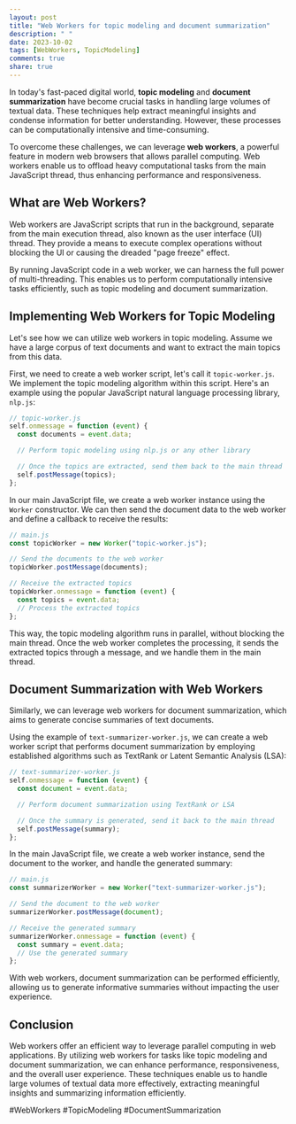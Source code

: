 ```yaml
---
layout: post
title: "Web Workers for topic modeling and document summarization"
description: " "
date: 2023-10-02
tags: [WebWorkers, TopicModeling]
comments: true
share: true
---
```


In today's fast-paced digital world, **topic modeling** and **document summarization** have become crucial tasks in handling large volumes of textual data. These techniques help extract meaningful insights and condense information for better understanding. However, these processes can be computationally intensive and time-consuming.

To overcome these challenges, we can leverage **web workers**, a powerful feature in modern web browsers that allows parallel computing. Web workers enable us to offload heavy computational tasks from the main JavaScript thread, thus enhancing performance and responsiveness.

## What are Web Workers?

Web workers are JavaScript scripts that run in the background, separate from the main execution thread, also known as the user interface (UI) thread. They provide a means to execute complex operations without blocking the UI or causing the dreaded "page freeze" effect.

By running JavaScript code in a web worker, we can harness the full power of multi-threading. This enables us to perform computationally intensive tasks efficiently, such as topic modeling and document summarization.

## Implementing Web Workers for Topic Modeling

Let's see how we can utilize web workers in topic modeling. Assume we have a large corpus of text documents and want to extract the main topics from this data.

First, we need to create a web worker script, let's call it `topic-worker.js`. We implement the topic modeling algorithm within this script. Here's an example using the popular JavaScript natural language processing library, `nlp.js`:

```javascript
// topic-worker.js
self.onmessage = function (event) {
  const documents = event.data;

  // Perform topic modeling using nlp.js or any other library

  // Once the topics are extracted, send them back to the main thread
  self.postMessage(topics);
};
```

In our main JavaScript file, we create a web worker instance using the `Worker` constructor. We can then send the document data to the web worker and define a callback to receive the results:

```javascript
// main.js
const topicWorker = new Worker("topic-worker.js");

// Send the documents to the web worker
topicWorker.postMessage(documents);

// Receive the extracted topics
topicWorker.onmessage = function (event) {
  const topics = event.data;
  // Process the extracted topics
};
```

This way, the topic modeling algorithm runs in parallel, without blocking the main thread. Once the web worker completes the processing, it sends the extracted topics through a message, and we handle them in the main thread.

## Document Summarization with Web Workers

Similarly, we can leverage web workers for document summarization, which aims to generate concise summaries of text documents.

Using the example of `text-summarizer-worker.js`, we can create a web worker script that performs document summarization by employing established algorithms such as TextRank or Latent Semantic Analysis (LSA):

```javascript
// text-summarizer-worker.js
self.onmessage = function (event) {
  const document = event.data;

  // Perform document summarization using TextRank or LSA

  // Once the summary is generated, send it back to the main thread
  self.postMessage(summary);
};
```

In the main JavaScript file, we create a web worker instance, send the document to the worker, and handle the generated summary:

```javascript
// main.js
const summarizerWorker = new Worker("text-summarizer-worker.js");

// Send the document to the web worker
summarizerWorker.postMessage(document);

// Receive the generated summary
summarizerWorker.onmessage = function (event) {
  const summary = event.data;
  // Use the generated summary
};
```

With web workers, document summarization can be performed efficiently, allowing us to generate informative summaries without impacting the user experience.

## Conclusion

Web workers offer an efficient way to leverage parallel computing in web applications. By utilizing web workers for tasks like topic modeling and document summarization, we can enhance performance, responsiveness, and the overall user experience. These techniques enable us to handle large volumes of textual data more effectively, extracting meaningful insights and summarizing information efficiently.

#WebWorkers #TopicModeling #DocumentSummarization